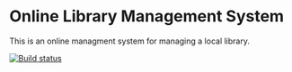 # Online Library Management System

This is an online managment system for managing a local library.

[![Build status](https://ci.appveyor.com/api/projects/status/omhr58388iacyhpj?svg=true)](https://ci.appveyor.com/project/thelad43/online-library-management-system)
